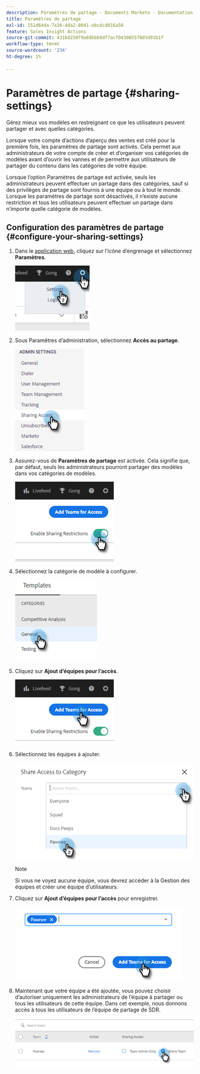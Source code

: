 ```yaml
---
description: Paramètres de partage - Documents Marketo - Documentation du produit
title: Paramètres de partage
exl-id: 151d64da-7a36-4da2-8041-ebcdcd016a50
feature: Sales Insight Actions
source-git-commit: 431bd258f9a68bbb9df7acf043085578d3d91b1f
workflow-type: tm+mt
source-wordcount: '234'
ht-degree: 1%

---
```


# Paramètres de partage {#sharing-settings}

Gérez mieux vos modèles en restreignant ce que les utilisateurs peuvent partager et avec quelles catégories.

Lorsque votre compte d’actions d’aperçu des ventes est créé pour la première fois, les paramètres de partage sont activés. Cela permet aux administrateurs de votre compte de créer et d’organiser vos catégories de modèles avant d’ouvrir les vannes et de permettre aux utilisateurs de partager du contenu dans les catégories de votre équipe.

Lorsque l’option Paramètres de partage est activée, seuls les administrateurs peuvent effectuer un partage dans des catégories, sauf si des privilèges de partage sont fournis à une équipe ou à tout le monde. Lorsque les paramètres de partage sont désactivés, il n’existe aucune restriction et tous les utilisateurs peuvent effectuer un partage dans n’importe quelle catégorie de modèles.

## Configuration des paramètres de partage {#configure-your-sharing-settings}

1. Dans le [application web](https://toutapp.com/login), cliquez sur l’icône d’engrenage et sélectionnez **Paramètres**.

   ![](assets/sharing-settings-1.png)

1. Sous Paramètres d’administration, sélectionnez **Accès au partage**.

   ![](assets/sharing-settings-2.png)

1. Assurez-vous de **Paramètres de partage** est activée. Cela signifie que, par défaut, seuls les administrateurs pourront partager des modèles dans vos catégories de modèles.

   ![](assets/sharing-settings-3.png)

1. Sélectionnez la catégorie de modèle à configurer.

   ![](assets/sharing-settings-4.png)

1. Cliquez sur **Ajout d’équipes pour l’accès**.

   ![](assets/sharing-settings-5.png)

1. Sélectionnez les équipes à ajouter.

   ![](assets/sharing-settings-6.png)

   >[!NOTE]
   >
   >Si vous ne voyez aucune équipe, vous devrez accéder à la Gestion des équipes et créer une équipe d’utilisateurs.

1. Cliquez sur **Ajout d’équipes pour l’accès** pour enregistrer.

   ![](assets/sharing-settings-7.png)

1. Maintenant que votre équipe a été ajoutée, vous pouvez choisir d’autoriser uniquement les administrateurs de l’équipe à partager ou tous les utilisateurs de cette équipe. Dans cet exemple, nous donnons accès à tous les utilisateurs de l’équipe de partage de SDR.

   ![](assets/sharing-settings-8.png)
